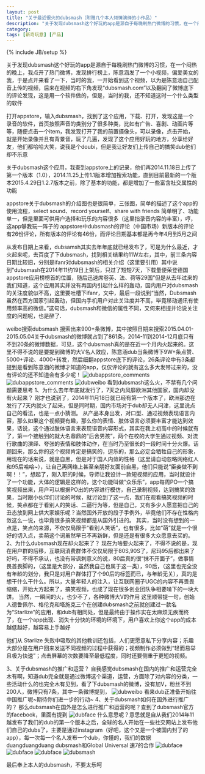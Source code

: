 ```yaml
---
layout: post
title: "关于最近很火的dubsmash（附赠几个本人倾情演绎的小作品）"
description: "关于发现dubsmash这个好玩的app是源自于每晚刷热门微博的习惯，在一个闷热的晚上，我点开了热门微博，发现排行榜上，陈意涵发了一个小视频，偏爱美女的我，于是点开来看了一下，当时的我，一开始看到这个视频，以为是陈意涵自己配音上传的视频，后来在视频的右下角发现dubsmash.com以及翻阅了微博底下的评论发现，这是用一个软件做的，但是，当时的我，还不知道这时一个什么类型的软件"
category: 
tags: [新奇玩意] [产品]
---
```

{% include JB/setup %}

关于发现dubsmash这个好玩的app是源自于每晚刷热门微博的习惯，在一个闷热的晚上，我点开了热门微博，发现排行榜上，陈意涵发了一个小视频，偏爱美女的我，于是点开来看了一下，当时的我，一开始看到这个视频，以为是陈意涵自己配音上传的视频，后来在视频的右下角发现“dubsmash.com”以及翻阅了微博底下的评论发现，这是用一个软件做的，但是，当时的我，还不知道这时一个什么类型的软件


打开appstore，输入dubsmash，找到了这个应用，下载、打开，发现这是一个录音的软件，首页按照声音的类别分了很多种类，比如有广告、喜剧、动画片等等，随便点击一个item，我发现打开了我的前置摄像头，可以录像，点击开始，就是开始录像并且有背景音，玩了几遍，发现了这个应用好玩的地方，分享给好友，他们都哈哈大笑，说我是个doubi，但是我让好友们上传自己的搞笑dub他们却不乐意


关于dubsmash这个应用，我查到appstore上的记录，他们再2014.11.18日上传了第一个版本（1.0），2014.11.25上传1.1版本增加搜索功能，直到目前最新的一个版本2015.4.29日1.2.7版本之前，除了基本的功能，都是增加了一些富含社交属性的功能

appstore关于dubsmash的介绍图也是很简单，三张图，简单的描述了这个app的使用流程，select sound、record yourself、share with friends 简单明了、功能单一，但是里面可供用户选择和玩乐的内容很多（这里指录音内容的丰富），哼，这app够我玩一阵子的
appstore中dubsmash的评论（中国市场）新版本的评论有26份评论，所有版本的评论有46份，而评论日期基本都是再今年4月到5月之间

从发布日期上来看，dubsamsh其实去年年底就已经发布了，可是为什么最近，才火起来呢，去百度了下dubsmash，找到相关结果约11W左右，其中，前三条内容日期比较旧，分别是ifanr对dubsmash的相关介绍（这里要引用）其中说到“dubsmash在2014年11约19日上架后，只过了短短7天，下载量便荣登德国appstore应用榜榜首的位置，随后迅速席卷英、法、荷等29国”但是从去年过来的我们知道，这个应用其实并没有再国内引起什么样的轰动，国内用户对dubsmash的关注度貌似不高，这里要吐槽下ifanr，文中，最后一段说到“当然，Dubsmash 虽然在西方国家引起轰动，但国内手机用户对此关注度并不高，毕竟移动通讯有使用频率高的微信。”这句话，dubsmash和微信的属性不同，又何来相提并论说关注度的问题呢，也是醉了.

weibo搜索dubsmash 搜索出来900+条微博，其中按照日期来搜索2015.04.01-2015.05.04关于dubsmash的微博就占到了861条，2014-11到2014-12月底只有不到20条的微博数据，可见，这个dubsmash真的是在近一个月内火起来的。这里不得不说的是要提到微博的大V名人效应，陈意涵dub当条微博下9W+条点赞、5000+评论、4000+转发，然后细翻appstore底下的评论，26条评论中有3条都提到是看到陈意涵的微博才知道的app，仅仅评论的就有这么多大发带过来的，没有评论的还不知道会有多少呢！
![dubappstore_comments](/assets/themes/de/blog_pic/appstore1.png)
![dubappstore_comments](/assets/themes/de/blog_pic/appstore2.png)
![dubweibo](/assets/themes/de/blog_pic/duweibo.png)
看到dubsmash这么火，不禁有几个问题需要思考
1、为什么去年年底就发行了，7天之内风靡欧洲其他国家，国内却没有火起来？
刚才也说到了，2014年11月18日就已经有第一个版本了，欧洲那边在发行了7天内就火了起来，但是同时期，国内市场对于dub却无人问津，这里说点自己的看法，也是一点小猜测。
从产品本身出发，对口型、通过视频表现语言内容，那么如果这个视频要有趣，那么你的表情、肢体语言必须要丰富才能达到效果，话说，这个通过肢体语言来表现语音内容形式，其实在我上初高中的时候就有了，第一个接触到的就大名鼎鼎的“后舍男孩”，两个在校的大学生通过视频、对流行歌曲的演绎、夸张的表情和肢体动作，在当时乃至很长的一段时间十分火爆。话题回来，那么你的这个视频肯定是搞笑的，逗乐的，那么必定会牺牲自己的形象，用现在的话来说，就是自黑，但是对于国人内敛的性格（这里请自动忽略网络红人和95后哈哈~），让自己再网络上甚至亲朋好友面前自黑，他们只能说“臣妾做不到啊！！”，想起了，刚入职的时候，导师让我设计一款短视频的应用，当时就设计了一个功能，大体的逻辑是这样的，这个功能叫做“众乐乐”，app每周PO一个搞笑视频出来，用户可以根据PO出的内容进行模仿，自己录制视频，达到搞笑的效果，当时跟小伙伴们讨论的时候，就讨论到了这一点，我们在观看搞笑视频的时候，笑点都在于看别人的笑话、二逼行为等，但是自己，又有多少人愿意把自己的丑态放到网上供大家娱乐呢？当然国外开放的段子手例外，毕竟他们不存在性格内敛这么一说，也毕竟很多搞笑视频都是从国外引进的。
其实，当时没有想到的一点是，笑点的来源，不仅仅局限于“看别人笑话”，也有很多，比如“萌”就是一个很好的切入点，卖萌这个词虽然早已不再新鲜，但是还是有很多大众愿意去买的。
2、为什么dubsmash现在却火起来了？
现在为啥要火起来了，不得不说的是，现在用户群的后移，互联网消费群体不仅仅局限于80S,90S了，尼玛95后都出来了好吗，不得不承认，也没有带讽刺意义的说，80后真的很“抹不开面子”，做事情畏首畏脚的，（这里是大部分，虽然我自己也属于这一类），90后，（这里也完全没有年龄的划分，我只是对用户群体打了个90后的标签而已，与年龄无关），真的是想干什么干什么。所以，大量年轻人的注入，让互联网圈子UGC的内容不再畏畏缩缩，开始大方起来了，搞笑视频，也成了现在很多创业团队争相要啃下的一块大饼。
当然，一瞬间的火，也少不了，各种微博大V的作用
这里顺带提一句，创始人德鲁佩尔、格伦克和塔施克三个在创建dubsmash之前就创建过一款名为“Starlize”的应用，和dub有相同处，但是最终由于操作实在太麻烦无疾而终了，在一个app出现、消失十分快的环境的环境下，用户喜欢上你这个app的成本越低越好，越容易上手越好

他们从 Starlize 失败中吸取的其他教训还包括，人们更愿意私下分享内容；乐趣大部分是在用户回来发送不同视频的过程中获得的；视频制作必须做到“轻而易举且极为快速”；点击屏幕的次数要降至最低程度，同时还要侧重于更短的视频。

3、关于dubsmash的推广和运营？
自我感觉dubsmash在国内的推广和运营完全木有啊，知道dub完全就是通过微博这个渠道，运营，方面除了对内容的分类，一些活动什么的也完全木有见到，看了下dubsmash的微博，没有加V，粉丝不到200人，微博只有7条，其中一条微博提到，
![dubweibo](/assets/themes/de/blog_pic/duweibo1.png)
看来dub正准备开始往中国推广呢~期待你们进一步的行动~
4、关于dubsmash如何在国外进行推广的？
那么dubsmash在国外是怎么进行推广和运营的呢？查到了dubsmash官方的facebook，里面有提到
![dubface](/assets/themes/de/blog_pic/duface.png)
什么意思呢？意思就是自从我们2014年11越发布了我们的dub的第一个版本之后，全球的名人开始在一些社交网站上发布他们自己的dubs了，主要是通过instagram（好吧，这个又是一个被国内封了的app），每一次每一个名人发布一个dub，你懂的，我们的数据duangduangduang
dubsmash和Global Universal 速7的合作
![dubface](/assets/themes/de/blog_pic/dusu7.png)
![dubface](/assets/themes/de/blog_pic/ducle.png)
![dubface](/assets/themes/de/blog_pic/ducommon.png)
![dubsmash](/assets/themes/de/blog_pic/dubsmash.png)

最后奉上本人的dubsmash，不要太乐呵

